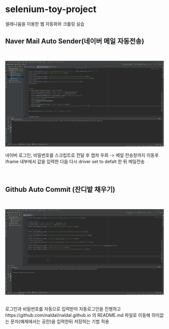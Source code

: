 # selenium-toy-project
셀레니움을 이용한 웹 자동화와 크롤링 실습

## Naver Mail Auto Sender(네이버 메일 자동전송)
<br>

![ex_screenshot](https://github.com/naldal/naldal.github.io/blob/master/assets/images/autosendmail.gif?raw=true)

네이버 로그인, 비밀번호를 스크립트로 전달 후 캡챠 우회 -> 메일 전송창까지 이동후 
iframe 내부에서 값을 입력한 다음 다시 driver set to defalt 한 뒤 메일전송
<br><br><br>
## Github Auto Commit (잔디밭 채우기)
<br>

![ex_screenshot](https://github.com/naldal/naldal.github.io/blob/master/assets/images/autocommit.gif?raw=true)

<br>
로그인과 비밀번호를 자동으로 입력받아 자동로그인을 진행하고 https://github.com/naldal/naldal.github.io 의
README.md 파일로 이동해 의미없는 문자(예제에서는 공란)을 입력한뒤 저장하는 기법 적용 
